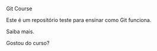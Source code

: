 Git Course

Este é um repositório teste para ensinar como Git funciona.

Saiba mais.

Gostou do curso?